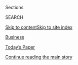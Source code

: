 <div id="app">

<div>

<div class="NYTAppHideMasthead css-zz1s19 e1suatyy0">

<div class="section css-ui9rw0 e1suatyy2">

<div class="css-11hrj97 er09x8g0">

<div class="css-6n7j50">

</div>

<span class="css-1dv1kvn">Sections</span>

<div class="css-10488qs">

<span class="css-1dv1kvn">SEARCH</span>

</div>

[Skip to content](#site-content)[Skip to site
index](#site-index)

</div>

<div id="masthead-section-label" class="css-1fnb9ct eaxe0e00">

[Business](https://www.nytimes.com/section/business)

</div>

<div class="css-10698na e1huz5gh0">

</div>

</div>

<div id="masthead-bar-one" class="section hasLinks css-15hmgas e1csuq9d3">

<div class="css-uqyvli e1csuq9d0">

</div>

<div class="css-1uqjmks e1csuq9d1">

</div>

<div class="css-9e9ivx">

[](https://myaccount.nytimes.com/auth/login?response_type=cookie&client_id=vi)

</div>

<div class="css-1bvtpon e1csuq9d2">

[Today’s Paper](https://www.nytimes.com/section/todayspaper)

</div>

</div>

</div>

</div>

<div data-aria-hidden="false">

<div id="site-content" data-role="main">

<div id="top-wrapper" class="css-15p45cc eaca97t0" type="top">

<div id="top-slug" class="css-19x0jxb eaca97t1" hidden="">

Advertisement

</div>

[Continue reading the main
story](#after-top)

<div class="ad top-wrapper" style="text-align:center;height:100%;display:block;min-height:90px">

<div id="top" class="place-ad" data-position="top" data-size-key="top">

</div>

</div>

<div id="after-top">

</div>

</div>

<div id="collection-business" class="section css-15h4p1b e9abtgs0">

<div class="css-1j21atc e1svk9qx1">

<div class="css-2fant5 e1svk9qx2">

<div class="css-1hk7r2m eu54l5x0">

<div id="sponsor-wrapper" class="css-7a1pgi eaca97t0" type="sponsor" hidden="">

<div id="sponsor-slug" class="css-1l4mleb eaca97t1" hidden="">

Supported by

</div>

[Continue reading the main
story](#after-sponsor)

<div id="sponsor" class="ad sponsor-wrapper" style="text-align:left;height:100%;display:block">

</div>

<div id="after-sponsor">

</div>

</div>

</div>

</div>

<div class="css-nfcc9b e1svk9qx3">

<div class="css-zg8df4 e1svk9qx5">

<div class="css-1nrhkj6 e1svk9qx6">

# Business

<div class="follow-button-placeholder" data-collection-id="">

</div>

</div>

1.  [Tech](/section/technology)
2.  [Econ](/section/business/economy)
3.  [Media](/section/business/media)
4.  [Money](/section/your-money)
5.  [DealBook](/section/business/dealbook)

</div>

</div>

</div>

<div class="css-jvr0mc">

</div>

<div class="css-4svvz1 ekkqrpp0">

<div id="collection-highlights-container" class="section css-hwba2 e46isfb1">

<div class="css-gfgt40 ekkqrpp1">

## Highlights

1.  ![<span class="css-1nk1g0h e1oaj3zl2"><span class="css-1dv1kvn">Credit</span>Bryan
    Bedder/Getty
    Images</span>](https://static01.nyt.com/images/2020/08/01/business/31james-murdoch-print/31james-murdoch-01-videoLarge.jpg)
    
    <div class="css-10wtrbd">
    
    <div class="css-1dqkjed">
    
    [![](https://static01.nyt.com/images/2020/08/01/business/31james-murdoch-print/31james-murdoch-01-thumbStandard.jpg)](/2020/07/31/business/media/james-murdoch-resigns-news-corp.html)
    
    </div>
    
    ## [James Murdoch Resigns From News Corp, Ending Role in Family Empire](/2020/07/31/business/media/james-murdoch-resigns-news-corp.html)
    
    While his elder brother, Lachlan Murdoch, rises in the family
    business, James Murdoch has grown more distant from his father’s
    companies.
    
    <span class="css-me3p27"></span><span class="css-1dydysp e4e4i5l3"></span><span class="css-9voj2j">By
    <span class="css-1baulvz" itemprop="name">Michael M. Grynbaum</span>
    and <span class="css-1baulvz last-byline" itemprop="name">Edmund
    Lee</span></span>
    
    </div>

2.  ![<span class="css-1nk1g0h e1oaj3zl2"><span class="css-1dv1kvn">Credit</span>The
    New York
    Times</span>](https://static01.nyt.com/images/2020/07/31/business/31eu-econ-promo/31eu-econ-promo-videoLarge.jpg)
    
    <div class="css-10wtrbd">
    
    <div class="css-1dqkjed">
    
    [![](https://static01.nyt.com/images/2020/07/31/business/31eu-econ-promo/31eu-econ-promo-thumbStandard.jpg)](/2020/07/31/business/europe-economy-recovery-coronavirus.html)
    
    </div>
    
    ## [Despite Historic Plunge, Europe’s Economy Flashes Signs of Recovery](/2020/07/31/business/europe-economy-recovery-coronavirus.html)
    
    European countries that have better contained the virus are poised
    for speedier economic recovery than the United
    States.
    
    <span class="css-me3p27"></span><span class="css-1dydysp e4e4i5l3"></span><span class="css-9voj2j">By
    <span class="css-1baulvz" itemprop="name">Peter S. Goodman</span>,
    <span class="css-1baulvz" itemprop="name">Liz Alderman</span> and
    <span class="css-1baulvz last-byline" itemprop="name">Jack
    Ewing</span></span>
    
    </div>

3.  1.  ![<span class="css-1nk1g0h e1oaj3zl2"><span class="css-1dv1kvn">Credit</span>Jim
        Wilson/The New York
        Times</span>](https://static01.nyt.com/images/2020/08/01/business/31twitter2-print/merlin_161161578_5dd24641-dd88-4782-a57d-fad4dd7bb08b-videoLarge.jpg)
        
        <div class="css-10wtrbd">
        
        ## [Florida Teenager Is Charged as ‘Mastermind’ of Twitter Hack](/2020/07/31/technology/twitter-hack-arrest.html)
        
        <div class="css-ajkwsy">
        
        [![](https://static01.nyt.com/images/2020/08/01/business/31twitter2-print/31twitter1-thumbStandard.jpg)](/2020/07/31/technology/twitter-hack-arrest.html)
        
        </div>
        
        The authorities arrested a 17-year-old who they said ran a
        scheme that targeted the accounts of celebrities, including
        former President Barack Obama and Elon Musk. Two others were
        also
        charged.
        
        <span class="css-me3p27"></span><span class="css-1dydysp e4e4i5l3"></span><span class="css-9voj2j">By
        <span class="css-1baulvz" itemprop="name">Kate Conger</span> and
        <span class="css-1baulvz last-byline" itemprop="name">Nathaniel
        Popper</span></span>
        
        </div>
    
    2.  ![<span class="css-1nk1g0h e1oaj3zl2"><span class="css-1dv1kvn">Credit</span>Andrew
        Kelly/Reuters</span>](https://static01.nyt.com/images/2020/08/01/business/31JPtiktok-print/merlin_170133723_92af7f95-2132-4ee6-bc4d-638fcf0dc8cd-videoLarge.jpg)
        
        <div class="css-10wtrbd">
        
        ## [Microsoft Said to Be in Talks to Buy TikTok, as Trump Weighs Curtailing App](/2020/07/31/technology/tiktok-microsoft.html)
        
        <div class="css-ajkwsy">
        
        [![](https://static01.nyt.com/images/2020/08/01/business/31JPtiktok-print/merlin_170133723_92af7f95-2132-4ee6-bc4d-638fcf0dc8cd-thumbStandard.jpg)](/2020/07/31/technology/tiktok-microsoft.html)
        
        </div>
        
        The discussions come as TikTok’s ownership by a Chinese company
        is under scrutiny by the White House and
        lawmakers.
        
        <span class="css-me3p27"></span><span class="css-1dydysp e4e4i5l3"></span><span class="css-9voj2j">By
        <span class="css-1baulvz" itemprop="name">Mike Isaac</span>,
        <span class="css-1baulvz" itemprop="name">Ana Swanson</span> and
        <span class="css-1baulvz last-byline" itemprop="name">Alan
        Rappeport</span></span>
        
        </div>

</div>

<div class="css-1xdhyk6 e46isfb0">

<div class="css-zk12ih ef6si7p0">

1.  ### Wealth Matters
    
    ![<span class="css-1hhnwbi e1oaj3zl2"><span class="css-1dv1kvn">Credit</span>Hiroko
    Masuike/The New York
    Times</span>](https://static01.nyt.com/images/2020/08/01/business/01Wealth-01/31Wealth-01-videoLarge.jpg)
    
    <div class="css-10wtrbd">
    
    ## [Can’t Afford a Birkin Bag or a Racehorse? You Can Invest in One](/2020/07/31/your-money/birkin-bag-racehorse-invest.html)
    
    Interest in fractional investments has grown as the pandemic has
    forced more people to spend time at home, but advisers say the
    strategy has
    risks.
    
    <span class="css-me3p27"></span><span class="css-1dydysp e4e4i5l3"></span><span class="css-9voj2j">By
    <span class="css-1baulvz last-byline" itemprop="name">Paul
    Sullivan</span></span>
    
    </div>

2.  ![<span class="css-1hhnwbi e1oaj3zl2"><span class="css-1dv1kvn">Credit</span>Alejandro
    Pagni/Agence France-Presse \&mdash; Getty
    Images</span>](https://static01.nyt.com/images/2020/08/01/business/31JPargentinadebt2-print/31argentinadebt-1-videoLarge-v2.jpg)
    
    <div class="css-10wtrbd">
    
    ## [In Argentina’s Debt Negotiations, a Kinder, Gentler Capitalism Faces a Test](/2020/07/31/business/argentina-debt.html)
    
    BlackRock, the world’s largest asset management company, is opposing
    a debt settlement deal with Argentina as the country grapples with
    soaring poverty and the
    pandemic.
    
    <span class="css-me3p27"></span><span class="css-1dydysp e4e4i5l3"></span><span class="css-9voj2j">By
    <span class="css-1baulvz" itemprop="name">Peter S. Goodman</span>
    and <span class="css-1baulvz last-byline" itemprop="name">Daniel
    Politi</span></span>
    
    </div>

3.  ![<span class="css-1hhnwbi e1oaj3zl2"><span class="css-1dv1kvn">Credit</span>Suzie
    Howell for The New York
    Times</span>](https://static01.nyt.com/images/2020/07/30/business/00virus-uk-cities-1/00virus-uk-cities-1-videoLarge.jpg)
    
    <div class="css-10wtrbd">
    
    ## [In Britain, the Economic Comeback Is in the Suburbs](/2020/07/31/business/britain-economic-comeback-suburbs.html)
    
    Central London remains “very, very quiet” while shops and cafes
    outside town centers are seeing a fragile
    recovery.
    
    <span class="css-me3p27"></span><span class="css-1dydysp e4e4i5l3"></span><span class="css-9voj2j">By
    <span class="css-1baulvz last-byline" itemprop="name">Eshe
    Nelson</span></span>
    
    </div>

4.  ![<span class="css-1hhnwbi e1oaj3zl2"><span class="css-1dv1kvn">Credit</span>The
    New York
    Times</span>](https://static01.nyt.com/images/2020/04/10/business/markets-briefing-promo-image/markets-briefing-promo-image-videoLarge-v2.png)
    
    <div class="css-10wtrbd">
    
    ## [U.S. Debt Outlook is Downgraded: Live Business Updates](https://www.nytimes.com/live/2020/07/31/business/stock-market-today-coronavirus)
    
    <span class="css-me3p27"></span>
    
    </div>

5.  ### corner office
    
    ![<span class="css-1hhnwbi e1oaj3zl2"><span class="css-1dv1kvn">Credit</span>Guerin
    Blask for The New York
    Times</span>](https://static01.nyt.com/images/2020/08/02/business/31CORNEROFFICE-DELL/31CORNEROFFICE-DELL-videoLarge.jpg)
    
    <div class="css-10wtrbd">
    
    ## [‘America, What a Country.’ Michael Dell on His Life and Business](/2020/07/31/business/michael-dell-corner-office.html)
    
    The billionaire tech executive discusses capitalism, immigration,
    innovation and why 2020 has given us “a glimpse of the
    future.”
    
    <span class="css-me3p27"></span><span class="css-1dydysp e4e4i5l3"></span><span class="css-9voj2j">By
    <span class="css-1baulvz last-byline" itemprop="name">David
    Gelles</span></span>
    
    </div>

</div>

</div>

</div>

<div class="css-14u84ip">

<div class="css-muixe3">

<div class="css-hahzhw">

## Subscribe to “With Interest.”

It’s a Sunday newsletter with essential business insights that’ll prep
you for the week ahead.

</div>

SIGN UP

</div>

<div class="css-muixe3">

<div class="css-hahzhw">

## Sign Up for the DealBook Newsletter

Our columnist Andrew Ross Sorkin and his Times colleagues help you make
sense of major business and policy headlines — and the power-brokers who
shape them.

</div>

SIGN UP

</div>

</div>

<div id="mid1-wrapper" class="css-1mn4oms eaca97t0" type="rank">

<div id="mid1-slug" class="css-1tag3rd eaca97t1">

Advertisement

</div>

[Continue reading the main
story](#after-mid1)

<div id="mid1" class="ad mid1-wrapper" style="text-align:center;height:100%;display:block">

</div>

<div id="after-mid1">

</div>

</div>

<div class="section 5-band css-jhqenn ep7jkp60">

## [Good Reads From the Business Desk](/spotlight/editors-picks-business)

[More in Good Reads From the Business Desk
»](/spotlight/editors-picks-business)

1.  ![<span class="css-1hhnwbi e1oaj3zl2"><span class="css-1dv1kvn">Credit</span>Ted
    S. Warren/Associated
    Press</span>](https://static01.nyt.com/images/2020/07/26/business/26Virus-Vaccine-Payday-shot/merlin_174630441_1f65a11a-cfd7-48ef-9c5c-8454b39c7e17-videoLarge.jpg)
    
    <div class="css-10wtrbd">
    
    ## [Corporate Insiders Pocket $1 Billion in Rush for Coronavirus Vaccine](/2020/07/25/business/coronavirus-vaccine-profits-vaxart.html)
    
    Well-timed stock bets have generated big profits for senior
    executives and board members at companies developing vaccines and
    treatments.
    
    <span class="css-me3p27"></span><span class="css-1dydysp e4e4i5l3"></span><span class="css-9voj2j">By
    <span class="css-1baulvz" itemprop="name">David Gelles</span> and
    <span class="css-1baulvz last-byline" itemprop="name">Jesse
    Drucker</span></span>
    
    </div>

2.  ![<span class="css-1hhnwbi e1oaj3zl2"><span class="css-1dv1kvn">Credit</span>Noam
    Galai/Getty
    Images</span>](https://static01.nyt.com/images/2020/07/02/business/00Unrest-Hearst-young/00Unrest-Hearst-young-videoLarge.jpg)
    
    <div class="css-10wtrbd">
    
    ## [Hearst Employees Say Magazine Boss Led Toxic Culture](/2020/07/22/business/media/hearst-harassment-troy-young.html)
    
    At Cosmopolitan staff meetings, workers complain of discrimination
    and tokenism. Former employees say the Hearst Magazines president,
    Troy Young, made sexually offensive
    remarks.
    
    <span class="css-me3p27"></span><span class="css-1dydysp e4e4i5l3"></span><span class="css-9voj2j">By
    <span class="css-1baulvz" itemprop="name">Katie Robertson</span> and
    <span class="css-1baulvz last-byline" itemprop="name">Ben
    Smith</span></span>
    
    </div>

3.  ![<span class="css-1hhnwbi e1oaj3zl2"><span class="css-1dv1kvn">Credit</span>John
    Francis Peters for The New York
    Times</span>](https://static01.nyt.com/images/2020/07/07/business/00robinhood-sub/00robinhood-sub-videoLarge.jpg)
    
    <div class="css-10wtrbd">
    
    ## [Robinhood Has Lured Young Traders, Sometimes With Devastating Results](/2020/07/08/technology/robinhood-risky-trading.html)
    
    Its users buy and sell the riskiest financial products and do so
    more frequently than customers at other retail brokerage firms, but
    their inexperience can lead to staggering
    losses.
    
    <span class="css-me3p27"></span><span class="css-1dydysp e4e4i5l3"></span><span class="css-9voj2j">By
    <span class="css-1baulvz last-byline" itemprop="name">Nathaniel
    Popper</span></span>
    
    </div>

4.  ![<span class="css-1hhnwbi e1oaj3zl2"><span class="css-1dv1kvn">Credit</span>Jessica
    Chou for The New York
    Times</span>](https://static01.nyt.com/images/2020/07/19/business/00airbnb1/merlin_173400378_c8e2a75e-fc10-4a7b-83e3-0a448fe486e1-videoLarge.jpg)
    
    <div class="css-10wtrbd">
    
    ## [Airbnb Was Like a Family, Until the Layoffs Started](/2020/07/17/technology/airbnb-coronavirus-layoffs-.html)
    
    What happens when a kumbaya office culture meets the business
    realities of a
    pandemic?
    
    <span class="css-me3p27"></span><span class="css-1dydysp e4e4i5l3"></span><span class="css-9voj2j">By
    <span class="css-1baulvz last-byline" itemprop="name">Erin
    Griffith</span></span>
    
    </div>

5.  ![<span class="css-1hhnwbi e1oaj3zl2"><span class="css-1dv1kvn">Credit</span>Eva
    Redamonti</span>](https://static01.nyt.com/images/2020/07/26/business/26aupairsjp/merlin_174871512_b1de58df-100c-4682-881e-d26acdceb4b6-videoLarge.jpg)
    
    <div class="css-10wtrbd">
    
    ## [The Great Au Pair Rush](/2020/07/25/business/the-great-au-pair-rush.html)
    
    When the Trump administration shut the borders to many new au pairs,
    those already in the country found they had something new:
    options.
    
    <span class="css-me3p27"></span><span class="css-1dydysp e4e4i5l3"></span><span class="css-9voj2j">By
    <span class="css-1baulvz last-byline" itemprop="name">Jordan
    Salama</span></span>
    
    </div>

</div>

</div>

<div class="css-185go5a e1o5byef0">

<div class="css-15cbhtu">

  - [Latest](#stream-panel)
  - <span class="css-6n7j50">Search</span>
    <div class="control">
    <div class="label-container css-1dv1kvn">
    Search
    </div>
    <div class="css-wm4t3d">
    **<span id="clear-search-input" class="css-1dv1kvn">Clear this text
    input</span>
    </div>
    </div>
    <span class="css-1iovbfw"></span>

<div id="stream-panel" class="section css-8msx5b e1jz0cab1">

<div class="css-13mho3u">

1.  
    
    <div class="css-1cp3ece">
    
    <div class="css-1l4spti">
    
    [](/2020/07/31/business/trump-financial-disclosure.html)
    
    <div class="css-79elbk">
    
    ![](https://static01.nyt.com/images/2020/06/30/multimedia/30trump-disclosure-2/merlin_173990283_6c753136-29ac-4140-acfa-4023fc3455fa-thumbWide.jpg?quality=75&auto=webp&disable=upscale)
    
    </div>
    
    ## A Better Year for Trump’s Family Business (Last Year, That Is)
    
    In 2019, the Trump Organization showed improvement over the previous
    year. But the company’s minimum reported revenues still fell short
    of the president’s first year in office, his new financial
    disclosure shows.
    
    <div class="css-1nqbnmb ea5icrr0">
    
    By <span class="css-1n7hynb">Ben Protess, Steve Eder
    <span>and</span> Michael H.
    Keller</span>
    
    </div>
    
    </div>
    
    <div class="css-1lc2l26 e1xfvim33">
    
    </div>
    
    </div>

2.  
    
    <div class="css-1cp3ece">
    
    <div class="css-1l4spti">
    
    [](/2020/07/31/business/kodak-ceo-stock-options.html)
    
    <div class="css-79elbk">
    
    ![](https://static01.nyt.com/images/2020/08/01/business/31virus-kodak-print/31virus-kodak-print-thumbWide.jpg?quality=75&auto=webp&disable=upscale)
    
    </div>
    
    ## Kodak C.E.O. Got Stock Options Day Before News of Loan Sent Stock Soaring
    
    The stock options suddenly were worth about $50 million — the latest
    instance of extraordinary good timing by corporate executives.
    
    <div class="css-1nqbnmb ea5icrr0">
    
    By <span class="css-1n7hynb">Jesse Drucker <span>and</span> Ellen
    Gabler</span>
    
    </div>
    
    </div>
    
    <div class="css-1lc2l26 e1xfvim33">
    
    </div>
    
    </div>

3.  
    
    <div class="css-1cp3ece">
    
    <div class="css-1l4spti">
    
    [](/2020/07/31/business/mutual-fund-winners-stocks-bonds.html)
    
    <div class="css-79elbk">
    
    ![](https://static01.nyt.com/images/2020/08/02/business/02Strategies-illo/02Strategies-illo-thumbWide.jpg?quality=75&auto=webp&disable=upscale)
    
    </div>
    
    ### <span class="css-m70j1g">Strategies</span>
    
    ## Mutual Fund Winners Don’t Stay Ahead for Long
    
    A new study finds that hot mutual funds generally don’t keep
    outperforming from year to year, overturning an important finding
    from the 1990s.
    
    <div class="css-1nqbnmb ea5icrr0">
    
    By <span class="css-1n7hynb">Jeff
    Sommer</span>
    
    </div>
    
    </div>
    
    <div class="css-1lc2l26 e1xfvim33">
    
    </div>
    
    </div>

4.  
    
    <div class="css-1cp3ece">
    
    <div class="css-1l4spti">
    
    [](/2020/07/31/business/democrats-fed-banks-capital-requirements.html)
    
    <div class="css-79elbk">
    
    ![](https://static01.nyt.com/images/2020/07/31/business/31brownletter/merlin_135772122_e1866108-50ec-44d1-abaf-1139bb48f413-thumbWide.jpg?quality=75&auto=webp&disable=upscale)
    
    </div>
    
    ## Democrats Decry Fed Push to Ease Capital Requirements for Big Banks
    
    Senators Sherrod Brown and Elizabeth Warren criticized a Fed-backed
    effort to slip a change into the next coronavirus relief package
    
    <div class="css-1nqbnmb ea5icrr0">
    
    By <span class="css-1n7hynb">Emily Flitter <span>and</span> Jeanna
    Smialek</span>
    
    </div>
    
    </div>
    
    <div class="css-1lc2l26 e1xfvim33">
    
    </div>
    
    </div>

5.  
    
    <div class="css-1cp3ece">
    
    <div class="css-1l4spti">
    
    [](/2020/07/31/technology/blocking-the-tech-giants.html)
    
    <div class="css-79elbk">
    
    ![](https://static01.nyt.com/images/2020/08/02/business/31Bigfive-illo/31Bigfive-illo-thumbWide.jpg?quality=75&auto=webp&disable=upscale)
    
    </div>
    
    ## I Tried to Live Without the Tech Giants. It Was Impossible.
    
    As lawmakers debate whether Apple, Google, Facebook, and Amazon are
    monopolies, a reporter recalls her attempt to avoid interacting with
    the companies.
    
    <div class="css-1nqbnmb ea5icrr0">
    
    By <span class="css-1n7hynb">Kashmir
    Hill</span>
    
    </div>
    
    </div>
    
    <div class="css-1lc2l26 e1xfvim33">
    
    </div>
    
    </div>

6.  
    
    <div class="css-1cp3ece">
    
    <div class="css-1l4spti">
    
    [](/2020/07/31/business/dealbook/tech-earnings-economy.html)
    
    <div class="css-79elbk">
    
    ![](https://static01.nyt.com/images/2020/07/31/business/31db-newsletter-tech/merlin_143699331_c29bfe0a-ad1b-4166-b608-8b284713156f-thumbWide.jpg?quality=75&auto=webp&disable=upscale)
    
    </div>
    
    ### <span class="css-m70j1g">DealBook Newsletter</span>
    
    ## They Made How Much?
    
    Big tech companies reported bumper profits in the shadow of
    congressional scrutiny over their outsize market
    power.
    
    <div class="css-1nqbnmb ea5icrr0">
    
    </div>
    
    </div>
    
    <div class="css-1lc2l26 e1xfvim33">
    
    </div>
    
    </div>

7.  
    
    <div class="css-1cp3ece">
    
    <div class="css-1l4spti">
    
    [](/2020/07/31/business/catch-up-ford-posts-a-profit-united-warns-pilots-of-furloughs-and-more.html)
    
    ## Catch up: Ford posts a profit, United warns pilots of furloughs and more.
    
    <div class="css-1nqbnmb ea5icrr0">
    
    </div>
    
    </div>
    
    <div class="css-1lc2l26 e1xfvim33">
    
    </div>
    
    </div>

8.  
    
    <div class="css-1cp3ece">
    
    <div class="css-1l4spti">
    
    [](/2020/07/31/business/executives-are-getting-together-in-video-games-to-bond-brainstorm-or-rampage.html)
    
    <div class="css-79elbk">
    
    ![](https://static01.nyt.com/images/2020/08/02/business/31videogames-05/31videogames-05-thumbWide-v2.jpg?quality=75&auto=webp&disable=upscale)
    
    </div>
    
    ## Executives are getting together in video games, to bond, brainstorm or rampage.
    
    <div class="css-1nqbnmb ea5icrr0">
    
    By <span class="css-1n7hynb">David
    Segal</span>
    
    </div>
    
    </div>
    
    <div class="css-1lc2l26 e1xfvim33">
    
    </div>
    
    </div>

9.  
    
    <div class="css-1cp3ece">
    
    <div class="css-1l4spti">
    
    [](/2020/07/31/business/european-stocks-are-looking-more-attractive-to-investors.html)
    
    ## European stocks are looking more attractive to investors.
    
    <div class="css-1nqbnmb ea5icrr0">
    
    </div>
    
    </div>
    
    <div class="css-1lc2l26 e1xfvim33">
    
    </div>
    
    </div>

10. 
    
    <div class="css-1cp3ece">
    
    <div class="css-1l4spti">
    
    [](/2020/07/31/business/housing-market-prices-risk.html)
    
    <div class="css-79elbk">
    
    ![](https://static01.nyt.com/images/2020/08/02/business/31View-illo-sub/31View-illo-sub-thumbWide.jpg?quality=75&auto=webp&disable=upscale)
    
    </div>
    
    ### <span class="css-m70j1g">Economic View</span>
    
    ## How to Navigate the Coronavirus Real Estate Market
    
    Suburbs and fashionable exurbs are hot, but don’t forget that home
    prices have fallen before, a Nobel laureate warns.
    
    <div class="css-1nqbnmb ea5icrr0">
    
    By <span class="css-1n7hynb">Robert J. Shiller</span>
    
    </div>
    
    </div>
    
    <div class="css-1lc2l26 e1xfvim33">
    
    </div>
    
    </div>

<div class="css-13mho3u">

<div class="css-1t62hi8">

<div class="css-1stvaey">

Show
More

<div>

<div style="border:0;clip:rect(0 0 0 0);height:1px;margin:-1px;overflow:hidden;white-space:nowrap;padding:0;width:1px;position:absolute" data-role="log" data-aria-live="assertive">

</div>

<div style="border:0;clip:rect(0 0 0 0);height:1px;margin:-1px;overflow:hidden;white-space:nowrap;padding:0;width:1px;position:absolute" data-role="log" data-aria-live="assertive">

</div>

<div style="border:0;clip:rect(0 0 0 0);height:1px;margin:-1px;overflow:hidden;white-space:nowrap;padding:0;width:1px;position:absolute" data-role="log" data-aria-live="polite">

</div>

<div style="border:0;clip:rect(0 0 0 0);height:1px;margin:-1px;overflow:hidden;white-space:nowrap;padding:0;width:1px;position:absolute" data-role="log" data-aria-live="polite">

</div>

</div>

</div>

</div>

</div>

</div>

<div class="css-g6hk37 supplemental">

<div id="mid2-wrapper" class="css-10wkyv7 eaca97t0" type="lede">

<div id="mid2-slug" class="css-1tag3rd eaca97t1">

Advertisement

</div>

[Continue reading the main
story](#after-mid2)

<div id="mid2" class="ad mid2-wrapper" style="text-align:center;height:100%;display:block;min-height:250px">

</div>

<div id="after-mid2">

</div>

</div>

<div class="css-cfo9c3">

</div>

<div id="mktg-wrapper" class="css-oxle51 eaca97t0" type="mktg">

<div id="mktg-slug" class="css-1tag3rd eaca97t1">

Advertisement

</div>

[Continue reading the main
story](#after-mktg)

<div id="mktg" class="ad mktg-wrapper" style="text-align:center;height:100%;display:block">

</div>

<div id="after-mktg">

</div>

</div>

## Business Delivered to Your Inbox

<div class="css-hftqp3 business-supplemental-promo">

<div id="d-promo-biz-newsletters">

###### Sign up for one of our daily or weekly newsletters.

<div class="newsletter-item">

## DealBook

The news driving the markets and the conversation.
<span class="timing">(Daily)</span>

</div>

<div class="newsletter-item">

## On Tech With Shira Ovide

Your guide to how technology is transforming our lives and the world.
<span class="timing">(Daily)</span>

</div>

<div class="newsletter-item">

## With Interest

Catch up and prep for the week ahead with this newsletter of the most
important business insights, delivered Sundays.
<span class="timing">(Weekly)</span>

</div>

<div class="newsletter-item">

## Your Money

Tips on retirement, paying for college, credit cards and the right way
to invest.
    <span class="timing">(Weekly)</span>

</div>

</div>

</div>

## Follow Us

<div class="module-body">

  - [**<span data-aria-hidden="true">nytimesbusiness</span><span class="css-1dv1kvn">twitter
    page for
    nytimesbusiness</span>](https://twitter.com/nytimesbusiness)
  - [**<span data-aria-hidden="true">dealbook</span><span class="css-1dv1kvn">twitter
    page for
    dealbook</span>](https://twitter.com/dealbook)
  - [**<span data-aria-hidden="true">nytimestech</span><span class="css-1dv1kvn">twitter
    page for
    nytimestech</span>](https://twitter.com/nytimestech)
  - [**<span data-aria-hidden="true">nytmedia</span><span class="css-1dv1kvn">twitter
    page for nytmedia</span>](https://twitter.com/nytmedia)

</div>

</div>

</div>

</div>

</div>

</div>

</div>

## Site Index

<div>

</div>

## Site Information Navigation

  - [© <span>2020</span> <span>The New York Times
    Company</span>](https://help.nytimes.com/hc/en-us/articles/115014792127-Copyright-notice)

<!-- end list -->

  - [NYTCo](https://www.nytco.com/)
  - [Contact
    Us](https://help.nytimes.com/hc/en-us/articles/115015385887-Contact-Us)
  - [Work with us](https://www.nytco.com/careers/)
  - [Advertise](https://nytmediakit.com/)
  - [T Brand Studio](http://www.tbrandstudio.com/)
  - [Your Ad
    Choices](https://www.nytimes.com/privacy/cookie-policy#how-do-i-manage-trackers)
  - [Privacy](https://www.nytimes.com/privacy)
  - [Terms of
    Service](https://help.nytimes.com/hc/en-us/articles/115014893428-Terms-of-service)
  - [Terms of
    Sale](https://help.nytimes.com/hc/en-us/articles/115014893968-Terms-of-sale)
  - [Site
    Map](https://spiderbites.nytimes.com)
  - [Help](https://help.nytimes.com/hc/en-us)
  - [Subscriptions](https://www.nytimes.com/subscription?campaignId=37WXW)

</div>

</div>
